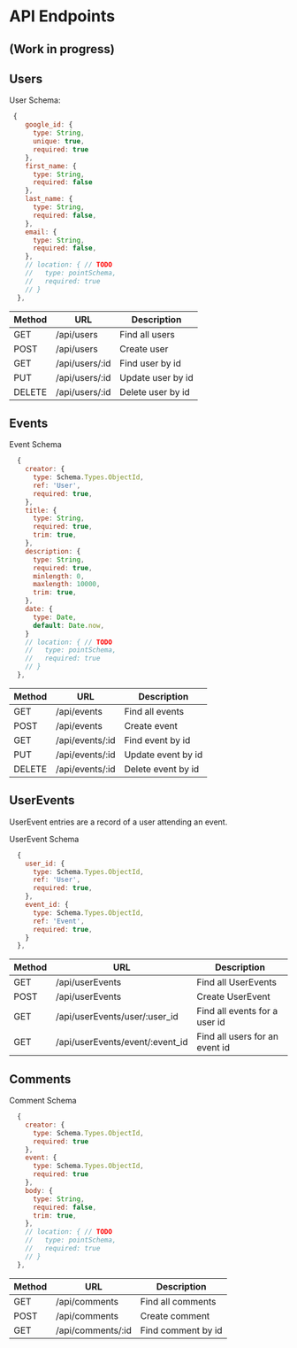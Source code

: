 # API Endpoints

## (Work in progress)

## Users

User Schema: 
```javascript
 {
    google_id: {
      type: String,
      unique: true,
      required: true
    },
    first_name: {
      type: String,
      required: false
    },
    last_name: {
      type: String,
      required: false,
    },
    email: {
      type: String,
      required: false,
    },
    // location: { // TODO
    //   type: pointSchema,
    //   required: true
    // }
  },
```

| Method | URL | Description |
| ---    | --- | ---         |
GET  | /api/users     | Find all users
POST | /api/users     | Create user
GET  | /api/users/:id | Find user by id
PUT  | /api/users/:id | Update user by id
DELETE | /api/users/:id | Delete user by id


## Events

Event Schema
```javascript
  {
    creator: {
      type: Schema.Types.ObjectId,
      ref: 'User',
      required: true,
    },
    title: {
      type: String,
      required: true,
      trim: true,
    },
    description: {
      type: String,
      required: true,
      minlength: 0,
      maxlength: 10000,
      trim: true,
    },
    date: {
      type: Date,
      default: Date.now,
    }
    // location: { // TODO
    //   type: pointSchema,
    //   required: true
    // }
  },
  ```
| Method | URL | Description |
| ---    | --- | ---         |
GET  | /api/events     | Find all events
POST | /api/events     | Create event
GET  | /api/events/:id | Find event by id
PUT  | /api/events/:id | Update event by id
DELETE  | /api/events/:id | Delete event by id

## UserEvents
UserEvent entries are a record of a user attending an event.

UserEvent Schema
```javascript
  {
    user_id: {
      type: Schema.Types.ObjectId,
      ref: 'User',
      required: true,
    },
    event_id: {
      type: Schema.Types.ObjectId,
      ref: 'Event',
      required: true,
    }
  },
```

| Method | URL | Description |
| ---    | --- | ---         |
GET  | /api/userEvents     | Find all UserEvents
POST | /api/userEvents     | Create UserEvent
GET  | /api/userEvents/user/:user_id | Find all events for a user id
GET  | /api/userEvents/event/:event_id | Find all users for an event id


## Comments

Comment Schema
```javascript
  {
    creator: {
      type: Schema.Types.ObjectId,
      required: true
    },
    event: {
      type: Schema.Types.ObjectId,
      required: true
    },
    body: {
      type: String,
      required: false,
      trim: true,
    },
    // location: { // TODO
    //   type: pointSchema,
    //   required: true
    // }
  },
  ```
| Method | URL | Description |
| ---    | --- | ---         |
GET  | /api/comments     | Find all comments
POST | /api/comments     | Create comment
GET  | /api/comments/:id | Find comment by id

